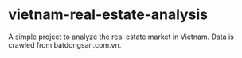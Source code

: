 # vietnam-real-estate-analysis
A simple project to analyze the real estate market in Vietnam. Data is crawled from batdongsan.com.vn.
